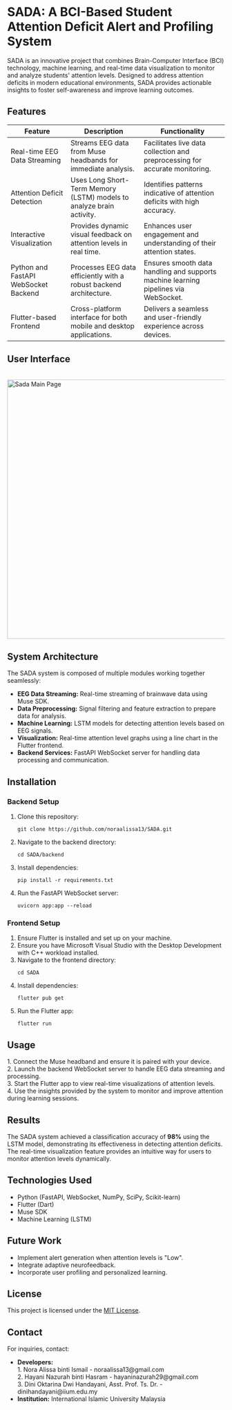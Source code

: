 <!DOCTYPE html>
<html lang="en">
<head>
    <meta charset="UTF-8">
    <meta name="viewport" content="width=device-width, initial-scale=1.0">
</head>
<body>
    <h1>SADA: A BCI-Based Student Attention Deficit Alert and Profiling System</h1>
    <p>
        SADA is an innovative project that combines Brain-Computer Interface (BCI) technology, machine learning, and real-time data visualization 
        to monitor and analyze students' attention levels. Designed to address attention deficits in modern educational environments, SADA provides 
        actionable insights to foster self-awareness and improve learning outcomes.
    </p>
    <h2>Features</h2>
    <table>
        <thead>
            <tr>
                <th>Feature</th>
                <th>Description</th>
                <th>Functionality</th>
            </tr>
        </thead>
        <tbody>
            <tr>
                <td>Real-time EEG Data Streaming</td>
                <td>Streams EEG data from Muse headbands for immediate analysis.</td>
                <td>Facilitates live data collection and preprocessing for accurate monitoring.</td>
            </tr>
            <tr>
                <td>Attention Deficit Detection</td>
                <td>Uses Long Short-Term Memory (LSTM) models to analyze brain activity.</td>
                <td>Identifies patterns indicative of attention deficits with high accuracy.</td>
            </tr>
            <tr>
                <td>Interactive Visualization</td>
                <td>Provides dynamic visual feedback on attention levels in real time.</td>
                <td>Enhances user engagement and understanding of their attention states.</td>
            </tr>
            <tr>
                <td>Python and FastAPI WebSocket Backend</td>
                <td>Processes EEG data efficiently with a robust backend architecture.</td>
                <td>Ensures smooth data handling and supports machine learning pipelines via WebSocket.</td>
            </tr>
            <tr>
                <td>Flutter-based Frontend</td>
                <td>Cross-platform interface for both mobile and desktop applications.</td>
                <td>Delivers a seamless and user-friendly experience across devices.</td>
            </tr>
        </tbody>
    </table>
    <h2>User Interface</h2>
    <br>
    <img width="600" alt="Sada Main Page" src="https://github.com/user-attachments/assets/f25c5ead-c206-401f-9eb6-641e0bcd7aeb">
    <br> 
    <h2>System Architecture</h2>
    <p>
        The SADA system is composed of multiple modules working together seamlessly:
    </p>
    <ul>
        <li><strong>EEG Data Streaming:</strong> Real-time streaming of brainwave data using Muse SDK.</li>
        <li><strong>Data Preprocessing:</strong> Signal filtering and feature extraction to prepare data for analysis.</li>
        <li><strong>Machine Learning:</strong> LSTM models for detecting attention levels based on EEG signals.</li>
        <li><strong>Visualization:</strong> Real-time attention level graphs using a line chart in the Flutter frontend.</li>
        <li><strong>Backend Services:</strong> FastAPI WebSocket server for handling data processing and communication.</li>
    </ul>
    <h2>Installation</h2>
    <h3>Backend Setup</h3>
    <ol>
        <li>Clone this repository:</li>
        <pre><code>git clone https://github.com/noraalissa13/SADA.git</code></pre>
        <li>Navigate to the backend directory:</li>
        <pre><code>cd SADA/backend</code></pre>
        <li>Install dependencies:</li>
        <pre><code>pip install -r requirements.txt</code></pre>
        <li>Run the FastAPI WebSocket server:</li>
        <pre><code>uvicorn app:app --reload</code></pre>
    </ol>    
    <h3>Frontend Setup</h3>
    <ol>
        <li>Ensure Flutter is installed and set up on your machine.</li>
        <li>Ensure you have Microsoft Visual Studio with the Desktop Development with C++ workload installed.</li>
        <li>Navigate to the frontend directory:</li>
        <pre><code>cd SADA</code></pre>
        <li>Install dependencies:</li>
        <pre><code>flutter pub get</code></pre>
        <li>Run the Flutter app:</li>
        <pre><code>flutter run</code></pre>
    </ol>   
    <h2>Usage</h2>
    <p>
        1. Connect the Muse headband and ensure it is paired with your device.<br>
        2. Launch the backend WebSocket server to handle EEG data streaming and processing.<br>
        3. Start the Flutter app to view real-time visualizations of attention levels.<br>
        4. Use the insights provided by the system to monitor and improve attention during learning sessions.
    </p>   
    <h2>Results</h2>
    <p>
        The SADA system achieved a classification accuracy of <strong>98%</strong> using the LSTM model, demonstrating its effectiveness in detecting attention deficits. 
        The real-time visualization feature provides an intuitive way for users to monitor attention levels dynamically.
    </p>
    <h2>Technologies Used</h2>
    <ul>
        <li>Python (FastAPI, WebSocket, NumPy, SciPy, Scikit-learn)</li>
        <li>Flutter (Dart)</li>
        <li>Muse SDK</li>
        <li>Machine Learning (LSTM)</li>
    </ul>
    <h2>Future Work</h2>
    <ul>
        <li>Implement alert generation when attention levels is "Low".</li>
        <li>Integrate adaptive neurofeedback.</li>
        <li>Incorporate user profiling and personalized learning.</li>
    </ul>
    <h2>License</h2>
    <p>
        This project is licensed under the <a href="https://opensource.org/licenses/MIT">MIT License</a>.
    </p>
    <h2>Contact</h2>
    <p>For inquiries, contact:</p>
    <ul>
        <li><strong>Developers:</strong> <br>1. Nora Alissa binti Ismail - noraalissa13@gmail.com<br>2. Hayani Nazurah binti Hasram - hayaninazurah29@gmail.com<br>3. Dini Oktarina Dwi Handayani, Asst. Prof. Ts. Dr. - dinihandayani@iium.edu.my</li>
        <li><strong>Institution:</strong> International Islamic University Malaysia</li>
    </ul>
</body>
</html>
